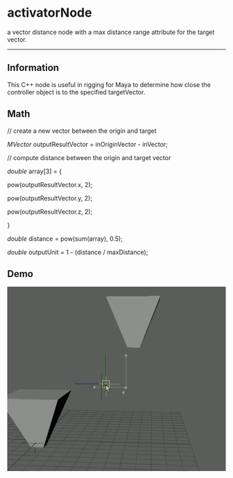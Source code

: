 # activatorNode
 a vector distance node with a max distance range attribute for the target vector.

---

## Information
This C++ node is useful in rigging for Maya to determine how close the controller object is to the specified targetVector.

## Math
// create a new vector between the origin and target

_MVector_ outputResultVector = inOriginVector - inVector;


// compute distance between the origin and target vector

_double_ array[3] = {

pow(outputResultVector.x, 2);

pow(outputResultVector.y, 2);

pow(outputResultVector.z, 2);

}

_double_ distance = pow(sum(array), 0.5);

_double_ outputUnit = 1 - (distance / maxDistance);

## Demo

![Node Demo](./activator.gif)
